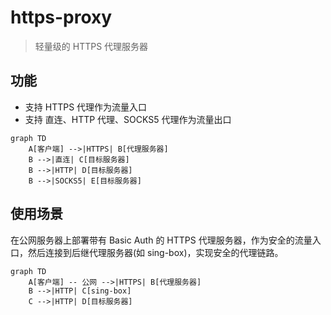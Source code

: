 # https-proxy

> 轻量级的 HTTPS 代理服务器

## 功能

- 支持 HTTPS 代理作为流量入口
- 支持 直连、HTTP 代理、SOCKS5 代理作为流量出口

```mermaid
graph TD
    A[客户端] -->|HTTPS| B[代理服务器]
    B -->|直连| C[目标服务器]
    B -->|HTTP| D[目标服务器]
    B -->|SOCKS5| E[目标服务器]
```

## 使用场景

在公网服务器上部署带有 Basic Auth 的 HTTPS 代理服务器，作为安全的流量入口，然后连接到后继代理服务器(如 sing-box)，实现安全的代理链路。

```mermaid
graph TD
    A[客户端] -- 公网 -->|HTTPS| B[代理服务器]
    B -->|HTTP| C[sing-box]
    C -->|HTTP| D[目标服务器]
```